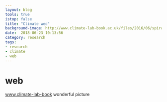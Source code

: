```yaml
---
layout: blog
tools: true
istop: false
title: "Climate wed"
background-image: http://www.climate-lab-book.ac.uk/files/2016/06/spiral_2017_large-1.gif
date:  2018-06-23 10:13:56
category: research
tags:
- research
- climate
- web
---
```


# web

<a href="http://www.climate-lab-book.ac.uk/" title="climate">www.climate-lab-book</a> wonderful picture
